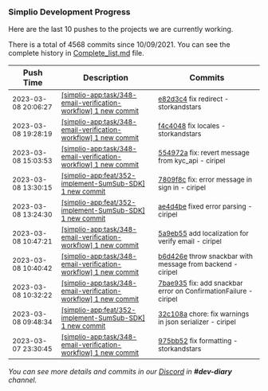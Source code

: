 
### Simplio Development Progress

Here are the last 10 pushes to the projects we are currently working.

There is a total of 4568 commits since 10/09/2021. You can see the complete history in
 [Complete_list.md](Complete_list.md) file.

| Push Time | Description | Commits |
| --- | --- | --- |
| <sub>2023-03-08 20:06:27</sub> | <sub>[[simplio-app:task/348\-email\-verification\-workflow] 1 new commit](https://github.com/SimplioOfficial/simplio-app/commit/e82d3c4025b066cc3e327d34a1ed6e5a21531e1f)</sub> | <sub>[e82d3c4](https://github.com/SimplioOfficial/simplio-app/commit/e82d3c4025b066cc3e327d34a1ed6e5a21531e1f) fix redirect - storkandstars</sub> |
| <sub>2023-03-08 19:28:19</sub> | <sub>[[simplio-app:task/348\-email\-verification\-workflow] 1 new commit](https://github.com/SimplioOfficial/simplio-app/commit/f4c4048bad256b7945c1467b7fa543de3de14c2d)</sub> | <sub>[f4c4048](https://github.com/SimplioOfficial/simplio-app/commit/f4c4048bad256b7945c1467b7fa543de3de14c2d) fix locales - storkandstars</sub> |
| <sub>2023-03-08 15:03:53</sub> | <sub>[[simplio-app:task/348\-email\-verification\-workflow] 1 new commit](https://github.com/SimplioOfficial/simplio-app/commit/554972a62b61ecb86e703d164a2da2f58a126fe0)</sub> | <sub>[554972a](https://github.com/SimplioOfficial/simplio-app/commit/554972a62b61ecb86e703d164a2da2f58a126fe0) fix: revert message from kyc_api - ciripel</sub> |
| <sub>2023-03-08 13:30:15</sub> | <sub>[[simplio-app:feat/352\-implement\-SumSub\-SDK] 1 new commit](https://github.com/SimplioOfficial/simplio-app/commit/7809f8c3c941b2a96d76fb6cf45c802ef8fbb0b3)</sub> | <sub>[7809f8c](https://github.com/SimplioOfficial/simplio-app/commit/7809f8c3c941b2a96d76fb6cf45c802ef8fbb0b3) fix: error message in sign in - ciripel</sub> |
| <sub>2023-03-08 13:24:30</sub> | <sub>[[simplio-app:feat/352\-implement\-SumSub\-SDK] 1 new commit](https://github.com/SimplioOfficial/simplio-app/commit/ae4d4beb24ad434389a8216b17c5ab11dd7597a7)</sub> | <sub>[ae4d4be](https://github.com/SimplioOfficial/simplio-app/commit/ae4d4beb24ad434389a8216b17c5ab11dd7597a7) fixed error parsing - ciripel</sub> |
| <sub>2023-03-08 10:47:21</sub> | <sub>[[simplio-app:task/348\-email\-verification\-workflow] 1 new commit](https://github.com/SimplioOfficial/simplio-app/commit/5a9eb55a8b6ef119ddf059dea3f6305ade1d535d)</sub> | <sub>[5a9eb55](https://github.com/SimplioOfficial/simplio-app/commit/5a9eb55a8b6ef119ddf059dea3f6305ade1d535d) add localization for verify email - ciripel</sub> |
| <sub>2023-03-08 10:40:42</sub> | <sub>[[simplio-app:task/348\-email\-verification\-workflow] 1 new commit](https://github.com/SimplioOfficial/simplio-app/commit/b6d426e492706948771b0bab2e178f9ff55737ab)</sub> | <sub>[b6d426e](https://github.com/SimplioOfficial/simplio-app/commit/b6d426e492706948771b0bab2e178f9ff55737ab) throw snackbar with message from backend - ciripel</sub> |
| <sub>2023-03-08 10:32:22</sub> | <sub>[[simplio-app:task/348\-email\-verification\-workflow] 1 new commit](https://github.com/SimplioOfficial/simplio-app/commit/7bae93579d24c224b36681f6a1eca3a2a3d5f3da)</sub> | <sub>[7bae935](https://github.com/SimplioOfficial/simplio-app/commit/7bae93579d24c224b36681f6a1eca3a2a3d5f3da) fix: add snackbar error on ConfirmationFailure - ciripel</sub> |
| <sub>2023-03-08 09:48:34</sub> | <sub>[[simplio-app:feat/352\-implement\-SumSub\-SDK] 1 new commit](https://github.com/SimplioOfficial/simplio-app/commit/32c108a100b9bcedeb11d0200aa2322ccc06e5fe)</sub> | <sub>[32c108a](https://github.com/SimplioOfficial/simplio-app/commit/32c108a100b9bcedeb11d0200aa2322ccc06e5fe) chore: fix warnings in json serializer - ciripel</sub> |
| <sub>2023-03-07 23:30:45</sub> | <sub>[[simplio-app:task/348\-email\-verification\-workflow] 1 new commit](https://github.com/SimplioOfficial/simplio-app/commit/975bb52a4e4acc08af3a4bfd1460655894f3ad97)</sub> | <sub>[975bb52](https://github.com/SimplioOfficial/simplio-app/commit/975bb52a4e4acc08af3a4bfd1460655894f3ad97) fix formatting - storkandstars</sub> |

_You can see more details and commits in our [Discord](https://discord.gg/aKhjuwZmdP) in **#dev-diary** channel._
